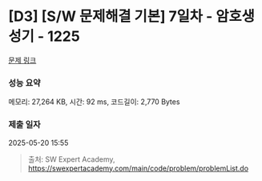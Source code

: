 # [D3] [S/W 문제해결 기본] 7일차 - 암호생성기 - 1225 

[문제 링크](https://swexpertacademy.com/main/code/problem/problemDetail.do?contestProbId=AV14uWl6AF0CFAYD) 

### 성능 요약

메모리: 27,264 KB, 시간: 92 ms, 코드길이: 2,770 Bytes

### 제출 일자

2025-05-20 15:55



> 출처: SW Expert Academy, https://swexpertacademy.com/main/code/problem/problemList.do